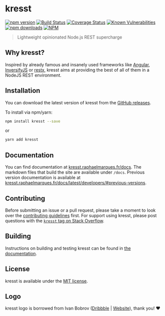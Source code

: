 # kresst

[![npm version](https://badge.fury.io/js/kresst.svg)](https://badge.fury.io/js/kresst)
[![Build Status](https://travis-ci.org/kresst/kresst.svg?branch=dev)](https://travis-ci.org/kresst/kresst)
[![Coverage Status](https://coveralls.io/repos/github/kresst/kresst/badge.svg?branch=dev)](https://coveralls.io/github/kresst/kresst?branch=dev)
[![Known Vulnerabilities](https://snyk.io/test/github/kresst/kresst/badge.svg)](https://snyk.io/test/github/kresst/kresst)
[![npm downloads](https://img.shields.io/npm/dm/kresst.svg)](https://npmjs.org/kresst)
[![NPM](https://nodei.co/npm/kresst.png?downloads=true&downloadRank=true&stars=true)](https://nodei.co/npm/kresst/)

> Lightweight opinionated Node.js REST supercharge

## Why kresst?

Inspired by already famous and insanely used frameworks like [Angular](https://angular.io), [InversifyJS](http://inversify.io) or [restx](http://restx.io), kresst aims at providing the best of all of them in a NodeJS REST environment.

## Installation

You can download the latest version of kresst from the [GitHub releases](https://github.com/kresst/kresst/releases/latest).

To install via npm/yarn:

```bash
npm install kresst --save
```

or

```bash
yarn add kresst
```

## Documentation

You can find documentation at [kresst.raphaelmarques.fr/docs](https://kresst.raphaelmarques.fr/docs). The markdown files that build the site are available under `/docs`. Previous version documentation is available at [kresst.raphaelmarques.fr/docs/latest/developers/\#previous-versions](https://kresst.raphaelmarques.fr/docs/latest/developers/#previous-versions).

## Contributing

Before submitting an issue or a pull request, please take a moment to look over the [contributing guidelines](./docs/developers/contributing.md) first. For support using kresst, please post questions with the [`kresst` tag on Stack Overflow](http://stackoverflow.com/questions/tagged/kresst).

## Building

Instructions on building and testing kresst can be found in [the documentation](./docs/developers/contributing.md#building-and-testing).

## License

kresst is available under the [MIT license](http://opensource.org/licenses/MIT).

## Logo

kresst logo is borrowed from Ivan Bobrov ([Dribbble](https://dribbble.com/bigoodis) | [Website](http://www.ivanbobrov.com/)), thank you! ❤
